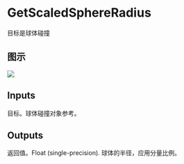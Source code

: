 # GetScaledSphereRadius

目标是球体碰撞

## 图示

![]($-20221218-18272526.png)

## Inputs

目标。球体碰撞对象参考。 

## Outputs

返回值。Float (single-precision). 球体的半径，应用分量比例。

